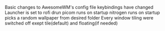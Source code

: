 Basic changes to AwesomeWM's config file
  keybindings have changed 
  Launcher is set to rofi drun 
  picom runs on startup 
  nitrogen runs on startup 
    picks a random wallpaper from desired folder 
  Every window tiling were switched off exept tile(default) and floating(if needed)
  
